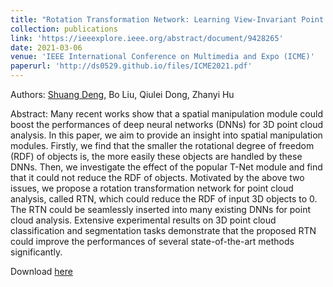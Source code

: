 ```yaml
---
title: "Rotation Transformation Network: Learning View-Invariant Point Cloud for Classification and Segmentation"
collection: publications
link: 'https://ieeexplore.ieee.org/abstract/document/9428265'
date: 2021-03-06
venue: 'IEEE International Conference on Multimedia and Expo (ICME)'
paperurl: 'http://ds0529.github.io/files/ICME2021.pdf'
---
```


Authors: <u>Shuang Deng</u>, Bo Liu, Qiulei Dong, Zhanyi Hu

Abstract: Many recent works show that a spatial manipulation module could boost the performances of deep neural networks (DNNs) for 3D point cloud analysis. In this paper, we aim to provide an insight into spatial manipulation modules. Firstly, we find that the smaller the rotational degree of freedom (RDF) of objects is, the more easily these objects are handled by these DNNs. Then, we investigate the effect of the popular T-Net module and find that it could not reduce the RDF of objects. Motivated by the above two issues, we propose a rotation transformation network for point cloud analysis, called RTN, which could reduce the RDF of input 3D objects to 0. The RTN could be seamlessly inserted into many existing DNNs for point cloud analysis. Extensive experimental results on 3D point cloud classification and segmentation tasks demonstrate that the proposed RTN could improve the performances of several state-of-the-art methods significantly.

<p>Download <a href='http://ds0529.github.io/files/ICME2021.pdf'>here</a></p>
